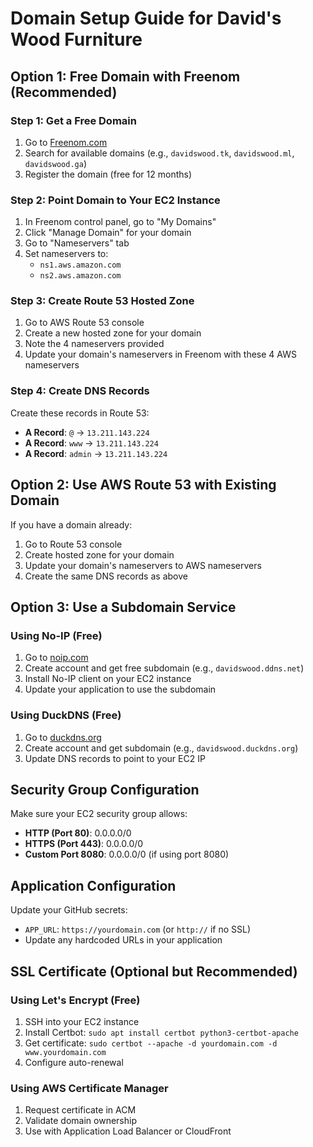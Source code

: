 # Domain Setup Guide for David's Wood Furniture

## Option 1: Free Domain with Freenom (Recommended)

### Step 1: Get a Free Domain
1. Go to [Freenom.com](https://www.freenom.com)
2. Search for available domains (e.g., `davidswood.tk`, `davidswood.ml`, `davidswood.ga`)
3. Register the domain (free for 12 months)

### Step 2: Point Domain to Your EC2 Instance
1. In Freenom control panel, go to "My Domains"
2. Click "Manage Domain" for your domain
3. Go to "Nameservers" tab
4. Set nameservers to:
   - `ns1.aws.amazon.com`
   - `ns2.aws.amazon.com`

### Step 3: Create Route 53 Hosted Zone
1. Go to AWS Route 53 console
2. Create a new hosted zone for your domain
3. Note the 4 nameservers provided
4. Update your domain's nameservers in Freenom with these 4 AWS nameservers

### Step 4: Create DNS Records
Create these records in Route 53:
- **A Record**: `@` → `13.211.143.224`
- **A Record**: `www` → `13.211.143.224`
- **A Record**: `admin` → `13.211.143.224`

## Option 2: Use AWS Route 53 with Existing Domain

If you have a domain already:
1. Go to Route 53 console
2. Create hosted zone for your domain
3. Update your domain's nameservers to AWS nameservers
4. Create the same DNS records as above

## Option 3: Use a Subdomain Service

### Using No-IP (Free)
1. Go to [noip.com](https://www.noip.com)
2. Create account and get free subdomain (e.g., `davidswood.ddns.net`)
3. Install No-IP client on your EC2 instance
4. Update your application to use the subdomain

### Using DuckDNS (Free)
1. Go to [duckdns.org](https://www.duckdns.org)
2. Create account and get subdomain (e.g., `davidswood.duckdns.org`)
3. Update DNS records to point to your EC2 IP

## Security Group Configuration

Make sure your EC2 security group allows:
- **HTTP (Port 80)**: 0.0.0.0/0
- **HTTPS (Port 443)**: 0.0.0.0/0
- **Custom Port 8080**: 0.0.0.0/0 (if using port 8080)

## Application Configuration

Update your GitHub secrets:
- `APP_URL`: `https://yourdomain.com` (or `http://` if no SSL)
- Update any hardcoded URLs in your application

## SSL Certificate (Optional but Recommended)

### Using Let's Encrypt (Free)
1. SSH into your EC2 instance
2. Install Certbot: `sudo apt install certbot python3-certbot-apache`
3. Get certificate: `sudo certbot --apache -d yourdomain.com -d www.yourdomain.com`
4. Configure auto-renewal

### Using AWS Certificate Manager
1. Request certificate in ACM
2. Validate domain ownership
3. Use with Application Load Balancer or CloudFront
